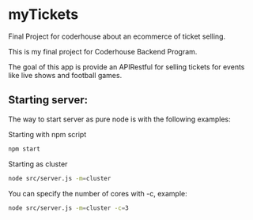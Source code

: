 # myTickets

Final Project for coderhouse about an ecommerce of ticket selling.

This is my final project for Coderhouse Backend Program.

The goal of this app is provide an APIRestful for selling tickets for events like live shows and football games.

## Starting server:

The way to start server as pure node is with the following examples:

Starting with npm script

```sh
npm start
```

Starting as cluster

```sh
node src/server.js -m=cluster
```

You can specify the number of cores with -c, example:

```sh
node src/server.js -m=cluster -c=3
```
